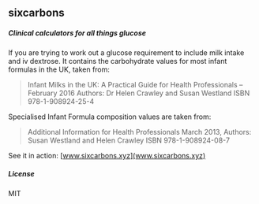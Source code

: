 ## sixcarbons
##### Clinical calculators for all things glucose

If you are trying to work out a glucose requirement to include milk intake and iv dextrose. It contains the carbohydrate values for most infant formulas in the UK, taken from:
> Infant Milks in the UK: A Practical Guide for Health Professionals – February 2016 Authors: Dr Helen Crawley and Susan Westland ISBN 978-1-908924-25-4

Specialised Infant Formula composition values are taken from:
> Additional Information for Health Professionals March 2013, Authors: Susan Westland and Helen Crawley ISBN 978-1-908924-08-7

See it in action: [www.sixcarbons.xyz](www.sixcarbons.xyz)

##### License
MIT
